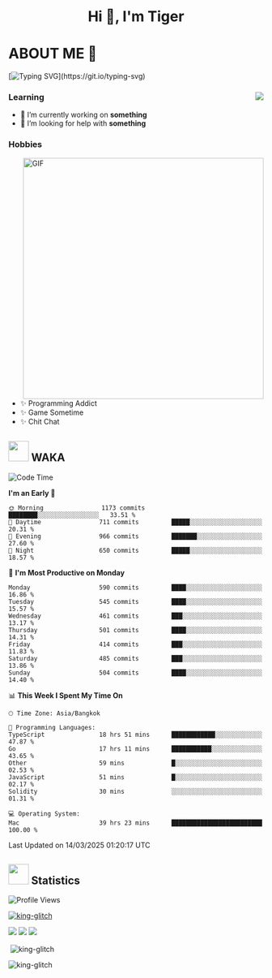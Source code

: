 <h1 align="center">Hi 👋, I'm Tiger</h1>




# ABOUT ME 💬

[![Typing SVG](https://readme-typing-svg.herokuapp.com?color=22F771&vCenter=true&lines=A+perssionate+developer+from+nowhere.)](https://git.io/typing-svg)

<div>
 <img align="right" src="https://spotify-github-profile.vercel.app/api/view?uid=12129734423&cover_image=false&theme=default&bar_color=22d016&bar_color_cover=true" />
 <h3>Learning</h3>
 
 <ul>
  <li>🔭 I’m currently working on <b>something</b></li>
  <li>🤝 I’m looking for help with <b>something</b></li>
 </ul>
 
</div>
<div>
 <h3>Hobbies</h3>
 <img align="right" height="475px"  alt="GIF" src="https://i.pinimg.com/originals/1f/b7/db/1fb7dbee557e5ed509f7517da8a84d58.gif" />
 <ul>
  <li>✨ Programming Addict</li>
  <li>✨ Game Sometime</li>
  <li>✨ Chit Chat</li>
 </ul>
 
</div>



## <img height="40" src="https://raw.githubusercontent.com/innng/innng/master/assets/kyubey.gif"/> WAKA

<!--START_SECTION:waka-->
![Code Time](http://img.shields.io/badge/Code%20Time-3%2C528%20hrs%2026%20mins-blue)

**I'm an Early 🐤** 

```text
🌞 Morning                1173 commits        ████████░░░░░░░░░░░░░░░░░   33.51 % 
🌆 Daytime                711 commits         █████░░░░░░░░░░░░░░░░░░░░   20.31 % 
🌃 Evening                966 commits         ███████░░░░░░░░░░░░░░░░░░   27.60 % 
🌙 Night                  650 commits         █████░░░░░░░░░░░░░░░░░░░░   18.57 % 
```
📅 **I'm Most Productive on Monday** 

```text
Monday                   590 commits         ████░░░░░░░░░░░░░░░░░░░░░   16.86 % 
Tuesday                  545 commits         ████░░░░░░░░░░░░░░░░░░░░░   15.57 % 
Wednesday                461 commits         ███░░░░░░░░░░░░░░░░░░░░░░   13.17 % 
Thursday                 501 commits         ████░░░░░░░░░░░░░░░░░░░░░   14.31 % 
Friday                   414 commits         ███░░░░░░░░░░░░░░░░░░░░░░   11.83 % 
Saturday                 485 commits         ███░░░░░░░░░░░░░░░░░░░░░░   13.86 % 
Sunday                   504 commits         ████░░░░░░░░░░░░░░░░░░░░░   14.40 % 
```


📊 **This Week I Spent My Time On** 

```text
🕑︎ Time Zone: Asia/Bangkok

💬 Programming Languages: 
TypeScript               18 hrs 51 mins      ████████████░░░░░░░░░░░░░   47.87 % 
Go                       17 hrs 11 mins      ███████████░░░░░░░░░░░░░░   43.65 % 
Other                    59 mins             █░░░░░░░░░░░░░░░░░░░░░░░░   02.53 % 
JavaScript               51 mins             █░░░░░░░░░░░░░░░░░░░░░░░░   02.17 % 
Solidity                 30 mins             ░░░░░░░░░░░░░░░░░░░░░░░░░   01.31 % 

💻 Operating System: 
Mac                      39 hrs 23 mins      █████████████████████████   100.00 % 
```


 Last Updated on 14/03/2025 01:20:17 UTC
<!--END_SECTION:waka-->
## <img height="40" src="https://raw.githubusercontent.com/innng/innng/master/assets/kyubey.gif"/> Statistics
![Profile Views](https://komarev.com/ghpvc/?username=king-glitch)  

<p align="left"> 
 <a href="https://github.com/ryo-ma/github-profile-trophy">
  <img src="https://github-profile-trophy.vercel.app/?username=king-glitch&theme=dracula" alt="king-glitch" />
 </a> </p>

![](https://github-profile-summary-cards.vercel.app/api/cards/profile-details?username=king-glitch&theme=dracula)
![](https://github-profile-summary-cards.vercel.app/api/cards/stats?username=king-glitch&theme=dracula) 
![](https://github-profile-summary-cards.vercel.app/api/cards/productive-time?username=king-glitch&theme=dracula)


<p>&nbsp;<img align="center" src="https://github-readme-stats.vercel.app/api?username=king-glitch&theme=dracula" alt="king-glitch" /></p>

<p><img align="center" src="https://github-readme-streak-stats.herokuapp.com/?user=king-glitch&theme=dracula" alt="king-glitch" /></p>
